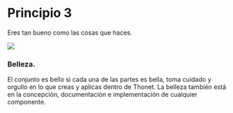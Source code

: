# Principio 3

Eres tan bueno como las cosas que haces.

<div class="">
  <img src="http://thonet.realized.es/doc/img/brand/principles/belleza.png"/>
</div>

<h3 class="big-title">Belleza.</h3>

El conjunto es bello si cada una de las partes es bella, toma cuidado y orgullo en lo que creas y aplicas dentro de Thonet. La belleza también está en la concepción, documentación e implementación de cualquier componente.
